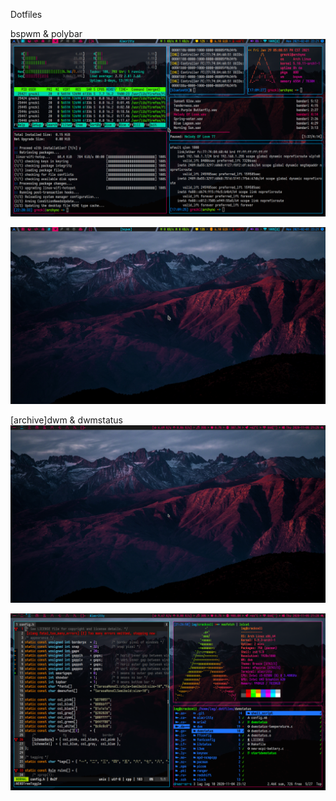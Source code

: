 Dotfiles

bspwm & polybar
![pic alt](./pictures/screenshots/2021-02-01-222131_1920x1080_scrot.png)

![pic alt](./pictures/screenshots/2021-02-01-222134_1920x1080_scrot.png)

[archive]dwm & dwmstatus
![pic alt](./pictures/screenshots/2020-11-05-212513_1920x1080_scrot.png)

![pic alt](./pictures/screenshots/2020-11-05-212804_1920x1080_scrot.png)
